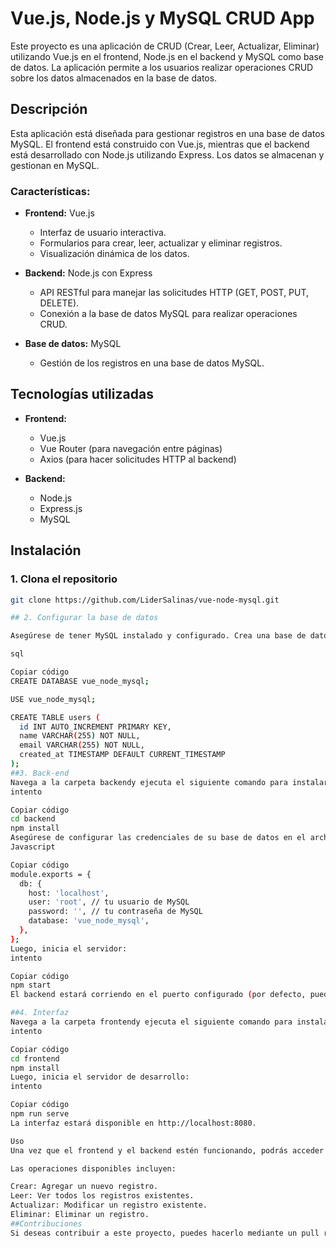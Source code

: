 # Vue.js, Node.js y MySQL CRUD App

Este proyecto es una aplicación de CRUD (Crear, Leer, Actualizar, Eliminar) utilizando Vue.js en el frontend, Node.js en el backend y MySQL como base de datos. La aplicación permite a los usuarios realizar operaciones CRUD sobre los datos almacenados en la base de datos.

## Descripción

Esta aplicación está diseñada para gestionar registros en una base de datos MySQL. El frontend está construido con Vue.js, mientras que el backend está desarrollado con Node.js utilizando Express. Los datos se almacenan y gestionan en MySQL.

### Características:

- **Frontend:** Vue.js
  - Interfaz de usuario interactiva.
  - Formularios para crear, leer, actualizar y eliminar registros.
  - Visualización dinámica de los datos.

- **Backend:** Node.js con Express
  - API RESTful para manejar las solicitudes HTTP (GET, POST, PUT, DELETE).
  - Conexión a la base de datos MySQL para realizar operaciones CRUD.

- **Base de datos:** MySQL
  - Gestión de los registros en una base de datos MySQL.

## Tecnologías utilizadas

- **Frontend:**
  - Vue.js
  - Vue Router (para navegación entre páginas)
  - Axios (para hacer solicitudes HTTP al backend)

- **Backend:**
  - Node.js
  - Express.js
  - MySQL

## Instalación

### 1. Clona el repositorio

```bash
git clone https://github.com/LiderSalinas/vue-node-mysql.git

## 2. Configurar la base de datos

Asegúrese de tener MySQL instalado y configurado. Crea una base de datos con las tablas necesarias para que el backend pueda interactuar con ella. Aquí te dejo un ejemplo de cómo puedes crear una base de datos y una tabla de ejemplo:

sql

Copiar código
CREATE DATABASE vue_node_mysql;

USE vue_node_mysql;

CREATE TABLE users (
  id INT AUTO_INCREMENT PRIMARY KEY,
  name VARCHAR(255) NOT NULL,
  email VARCHAR(255) NOT NULL,
  created_at TIMESTAMP DEFAULT CURRENT_TIMESTAMP
);
##3. Back-end
Navega a la carpeta backendy ejecuta el siguiente comando para instalar las dependencias:
intento

Copiar código
cd backend
npm install
Asegúrese de configurar las credenciales de su base de datos en el archivo de configuración correspondiente en el backend. Aquí te dejo un ejemplo de cómo podrías configurar la conexión en el archivo config.js:
Javascript

Copiar código
module.exports = {
  db: {
    host: 'localhost',
    user: 'root', // tu usuario de MySQL
    password: '', // tu contraseña de MySQL
    database: 'vue_node_mysql',
  },
};
Luego, inicia el servidor:
intento

Copiar código
npm start
El backend estará corriendo en el puerto configurado (por defecto, puede ser http://localhost:3000).

##4. Interfaz
Navega a la carpeta frontendy ejecuta el siguiente comando para instalar las dependencias:
intento

Copiar código
cd frontend
npm install
Luego, inicia el servidor de desarrollo:
intento

Copiar código
npm run serve
La interfaz estará disponible en http://localhost:8080.

Uso
Una vez que el frontend y el backend estén funcionando, podrás acceder a la aplicación en tu navegador. La interfaz te permitirá realizar operaciones CRUD sobre los registros en la base de datos.

Las operaciones disponibles incluyen:

Crear: Agregar un nuevo registro.
Leer: Ver todos los registros existentes.
Actualizar: Modificar un registro existente.
Eliminar: Eliminar un registro.
##Contribuciones
Si deseas contribuir a este proyecto, puedes hacerlo mediante un pull request. Cualquier mejora es bienvenida.
